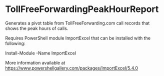 # TollFreeForwardingPeakHourReport
Generates a pivot table from TollFreeForwarding.com call records that shows the peak hours of calls.

Requires PowerShell module ImportExcel that can be installed with the following:

Install-Module -Name ImportExcel

More information available at https://www.powershellgallery.com/packages/ImportExcel/5.4.0
